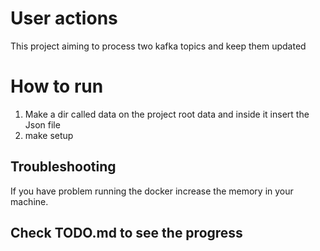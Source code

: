 # User actions 

This project aiming to process two kafka topics and keep them updated


# How to run

1. Make a dir called data on the project root data and inside it insert the Json file
2. make setup

## Troubleshooting 
If you have problem running the docker increase the memory in your machine.

## Check TODO.md to see the progress